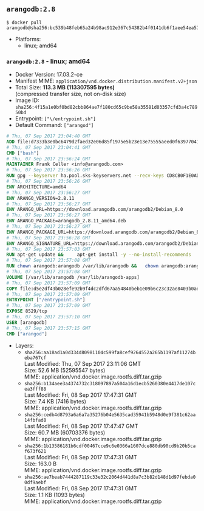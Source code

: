 ## `arangodb:2.8`

```console
$ docker pull arangodb@sha256:bc539b48feb65a24b98ac912e367c54382b4f0141db6f1aee54ea57769050245
```

-	Platforms:
	-	linux; amd64

### `arangodb:2.8` - linux; amd64

-	Docker Version: 17.03.2-ce
-	Manifest MIME: `application/vnd.docker.distribution.manifest.v2+json`
-	Total Size: **113.3 MB (113307595 bytes)**  
	(compressed transfer size, not on-disk size)
-	Image ID: `sha256:4f15a1e0bf0bd82cbb864ae7f180cd65c9be58a35581d03357cfd3a4c78950bd`
-	Entrypoint: `["\/entrypoint.sh"]`
-	Default Command: `["arangod"]`

```dockerfile
# Thu, 07 Sep 2017 23:04:40 GMT
ADD file:d7333b3e0bc6479d2faed32e06d85f1975e5b23e13e75555aeed0f639770413b in / 
# Thu, 07 Sep 2017 23:04:41 GMT
CMD ["bash"]
# Thu, 07 Sep 2017 23:56:24 GMT
MAINTAINER Frank Celler <info@arangodb.com>
# Thu, 07 Sep 2017 23:56:26 GMT
RUN gpg --keyserver ha.pool.sks-keyservers.net --recv-keys CD8CB0F1E0AD5B52E93F41E7EA93F5E56E751E9B
# Thu, 07 Sep 2017 23:56:26 GMT
ENV ARCHITECTURE=amd64
# Thu, 07 Sep 2017 23:56:27 GMT
ENV ARANGO_VERSION=2.8.11
# Thu, 07 Sep 2017 23:56:27 GMT
ENV ARANGO_URL=https://download.arangodb.com/arangodb2/Debian_8.0
# Thu, 07 Sep 2017 23:56:27 GMT
ENV ARANGO_PACKAGE=arangodb_2.8.11_amd64.deb
# Thu, 07 Sep 2017 23:56:27 GMT
ENV ARANGO_PACKAGE_URL=https://download.arangodb.com/arangodb2/Debian_8.0/amd64/arangodb_2.8.11_amd64.deb
# Thu, 07 Sep 2017 23:56:28 GMT
ENV ARANGO_SIGNATURE_URL=https://download.arangodb.com/arangodb2/Debian_8.0/amd64/arangodb_2.8.11_amd64.deb.asc
# Thu, 07 Sep 2017 23:57:03 GMT
RUN apt-get update &&     apt-get install -y --no-install-recommends         libgoogle-perftools4         ca-certificates         pwgen         wget     &&     rm -rf /var/lib/apt/lists/* &&     wget ${ARANGO_SIGNATURE_URL} &&           wget ${ARANGO_PACKAGE_URL} &&             gpg --verify ${ARANGO_PACKAGE}.asc &&     dpkg -i ${ARANGO_PACKAGE} &&     sed -ri         -e 's!127\.0\.0\.1!0.0.0.0!g'         -e 's!^(file\s*=).*!\1 -!'         -e 's!^#\s*uid\s*=.*!uid = arangodb!'         -e 's!^#\s*gid\s*=.*!gid = arangodb!'         /etc/arangodb/arangod.conf     &&     apt-get purge -y --auto-remove ca-certificates wget &&     rm -f ${ARANGO_PACKAGE}*
# Thu, 07 Sep 2017 23:57:08 GMT
RUN chown arangodb:arangodb /var/lib/arangodb &&   chown arangodb:arangodb /var/lib/arangodb-apps
# Thu, 07 Sep 2017 23:57:08 GMT
VOLUME [/var/lib/arangodb /var/lib/arangodb-apps]
# Thu, 07 Sep 2017 23:57:09 GMT
COPY file:d5e2df43b028efe92b9f4dc2dfd67aa54840beb1e09b6c23c32ae8403b0ae7e4 in /entrypoint.sh 
# Thu, 07 Sep 2017 23:57:09 GMT
ENTRYPOINT ["/entrypoint.sh"]
# Thu, 07 Sep 2017 23:57:09 GMT
EXPOSE 8529/tcp
# Thu, 07 Sep 2017 23:57:10 GMT
USER [arangodb]
# Thu, 07 Sep 2017 23:57:15 GMT
CMD ["arangod"]
```

-	Layers:
	-	`sha256:aa18ad1a0d334d80981104c599fa8cef9264552a265b1197af11274beba767cf`  
		Last Modified: Thu, 07 Sep 2017 23:11:06 GMT  
		Size: 52.6 MB (52595547 bytes)  
		MIME: application/vnd.docker.image.rootfs.diff.tar.gzip
	-	`sha256:b134aee3a4374732c318097897a504a16d1ecb5260380e4417de107cea3fff88`  
		Last Modified: Fri, 08 Sep 2017 17:47:31 GMT  
		Size: 7.4 KB (7416 bytes)  
		MIME: application/vnd.docker.image.rootfs.diff.tar.gzip
	-	`sha256:cedb4d8793a6a6a7a35276b04e5635cad35941b5948d0e9f381c62aa14fbfad8`  
		Last Modified: Fri, 08 Sep 2017 17:47:47 GMT  
		Size: 60.7 MB (60703376 bytes)  
		MIME: application/vnd.docker.image.rootfs.diff.tar.gzip
	-	`sha256:1b13586181b6cdf00467cce9c6e0366a1607dce880db90cd9b20b5caf673f621`  
		Last Modified: Fri, 08 Sep 2017 17:47:31 GMT  
		Size: 163.0 B  
		MIME: application/vnd.docker.image.rootfs.diff.tar.gzip
	-	`sha256:ae7beab7444287119c33e32c2064d441d8a7c3b82d148d1d97febda00df9aebf`  
		Last Modified: Fri, 08 Sep 2017 17:47:31 GMT  
		Size: 1.1 KB (1093 bytes)  
		MIME: application/vnd.docker.image.rootfs.diff.tar.gzip
